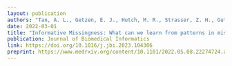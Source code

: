 ```yaml
---
layout: publication
authors: "Tan, A. L., Getzen, E. J., Hutch, M. R., Strasser, Z. H., Gutiérrez-Sacristán, A., Le, T. T., ... and Holmes, J. H. "
date: 2022-03-01
title: "Informative Missingness: What can we learn from patterns in missing laboratory data in the electronic health record?"
publication: Journal of Biomedical Informatics
link: https://doi.org/10.1016/j.jbi.2023.104306
preprint: https://www.medrxiv.org/content/10.1101/2022.05.08.22274724.abstract
---
```

